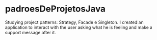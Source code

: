 # padroesDeProjetosJava
Studying project patterns: Strategy, Facade e Singleton. I created an application to interact with the user asking what he is feeling and make a support message after it. 
